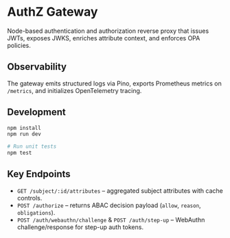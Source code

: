 # AuthZ Gateway

Node-based authentication and authorization reverse proxy that issues JWTs, exposes JWKS, enriches attribute context, and enforces OPA policies.

## Observability

The gateway emits structured logs via Pino, exports Prometheus metrics on `/metrics`, and initializes OpenTelemetry tracing.

## Development

```bash
npm install
npm run dev

# Run unit tests
npm test
```

## Key Endpoints

- `GET /subject/:id/attributes` – aggregated subject attributes with cache controls.
- `POST /authorize` – returns ABAC decision payload (`allow`, `reason`, `obligations`).
- `POST /auth/webauthn/challenge` & `POST /auth/step-up` – WebAuthn challenge/response for step-up auth tokens.
